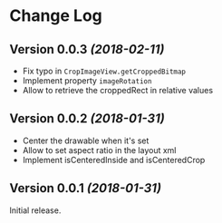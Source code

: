 Change Log
==========

Version 0.0.3 *(2018-02-11)*
----------------------------

- Fix typo in `CropImageView.getCroppedBitmap`
- Implement property `imageRotation`
- Allow to retrieve the croppedRect in relative values

Version 0.0.2 *(2018-01-31)*
----------------------------

- Center the drawable when it's set
- Allow to set aspect ratio in the layout xml
- Implement isCenteredInside and isCenteredCrop


Version 0.0.1 *(2018-01-31)*
----------------------------

Initial release.
